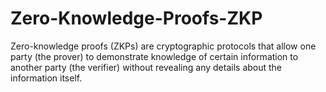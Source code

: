 # Zero-Knowledge-Proofs-ZKP
Zero-knowledge proofs (ZKPs) are cryptographic protocols that allow one party (the prover) to demonstrate knowledge of certain information to another party (the verifier) without revealing any details about the information itself. 
